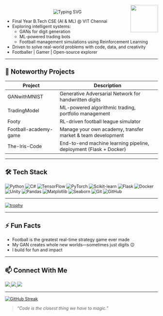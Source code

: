 <img src="https://media.giphy.com/media/SWoSkN6DxTszqIKEqv/giphy.gif" width="90" align="right">

<p align='center'>
  <img src="https://readme-typing-svg.demolab.com?font=Fira+Code&size=28&pause=1200&color=FFA116&center=true&vCenter=true&width=600&lines=Hi%2C+I'm+Kevin+Paul;AI%2FML+enthusiast+%7C+Game+Dev;B.Tech+CSE+(AI%26ML)+@+VIT+Chennai" alt="Typing SVG">
</p>


- Final Year B.Tech CSE (AI & ML) @ VIT Chennai
- Exploring intelligent systems:
  - GANs for digit generation
  - ML-powered trading bots
  - Football management simulations using Reinforcement Learning
- Driven to solve real-world problems with code, data, and creativity
- Footballer | Gamer | Open-source explorer

---

## 🚀 Noteworthy Projects
| Project          | Description                                                             |
|------------------|-------------------------------------------------------------------------|
| GANwithMNIST     | Generative Adversarial Network for handwritten digits                   |
| TradingModel     | ML-powered algorithmic trading, portfolio management                    |
| Footy            | RL-driven football league simulator                                     |
| Football-academy-game | Manage your own academy, transfer market & team development          |
| The-Iris-Code    | End-to-end machine learning pipeline, deployment (Flask + Docker)       |

---

## 🛠️ Tech Stack  
![Python](https://img.shields.io/badge/-Python-3776AB?style=for-the-badge&logo=python&logoColor=white)
![C#](https://img.shields.io/badge/-C%23-239120?style=for-the-badge&logo=c-sharp&logoColor=white)
![TensorFlow](https://img.shields.io/badge/-TensorFlow-FF6F00?style=for-the-badge&logo=tensorflow&logoColor=white)
![PyTorch](https://img.shields.io/badge/-PyTorch-EE4C2C?style=for-the-badge&logo=pytorch&logoColor=white)
![Scikit-learn](https://img.shields.io/badge/-Scikit--Learn-F7931E?style=for-the-badge&logo=scikit-learn&logoColor=white)
![Flask](https://img.shields.io/badge/-Flask-000000?style=for-the-badge&logo=flask&logoColor=white)
![Docker](https://img.shields.io/badge/-Docker-2496ED?style=for-the-badge&logo=docker&logoColor=white)
![Unity](https://img.shields.io/badge/-Unity-000000?style=for-the-badge&logo=unity&logoColor=white)
![Pandas](https://img.shields.io/badge/-Pandas-150458?style=for-the-badge&logo=pandas&logoColor=white)
![Matplotlib](https://img.shields.io/badge/-Matplotlib-11557C?style=for-the-badge&logo=matplotlib&logoColor=white)
![Seaborn](https://img.shields.io/badge/-Seaborn-1A1A1A?style=for-the-badge&logo=seaborn&logoColor=white)
![Git](https://img.shields.io/badge/-Git-F05032?style=for-the-badge&logo=git&logoColor=white)
![GitHub](https://img.shields.io/badge/-GitHub-181717?style=for-the-badge&logo=github&logoColor=white)


---
[![trophy](https://github-profile-trophy.vercel.app/?username=x-Kevin-Paul-x&theme=onedark)](https://github.com/ryo-ma/github-profile-trophy)

---

## ⚡ Fun Facts
- Football is the greatest real-time strategy game ever made
- My GAN creates whole new worlds—sometimes just digits 😉
- I build for fun and impact

---

## 📫 Connect With Me
<a href="https://www.linkedin.com/in/kevin-paul-42801a278/">
  <img src="https://img.shields.io/badge/LinkedIn-blue?logo=linkedin&style=for-the-badge" />
</a>
<a href="https://kevin-paul.netlify.app/">
  <img src="https://img.shields.io/badge/Portfolio-00C896?logo=internet-archive&style=for-the-badge" />
</a>
<a href="mailto:kevinpaul7h@gmail.com">
  <img src="https://img.shields.io/badge/Email-D14836?logo=gmail&style=for-the-badge" />
</a>

---

[![GitHub Streak](https://github-readme-streak-stats.herokuapp.com/?user=x-Kevin-Paul-x)](https://git.io/streak-stats)

> *“Code is the closest thing we have to magic.”*




